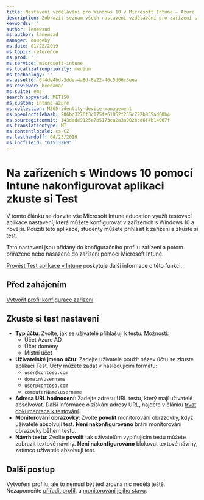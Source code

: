 ```yaml
---
title: Nastavení vzdělávání pro Windows 10 v Microsoft Intune – Azure | Dokumentace Microsoftu
description: Zobrazit seznam všech nastavení vzdělávání pro zařízení s Windows 10. Pomocí těchto nastavení v profilu konfigurace zařízení s zkuste aplikace pro testy, zvolte uživatele nebo studenty registrace v programu sledování obrazovky během testu a více v Intune.
keywords: ''
author: lenewsad
ms.author: lanewsad
manager: dougeby
ms.date: 01/22/2019
ms.topic: reference
ms.prod: ''
ms.service: microsoft-intune
ms.localizationpriority: medium
ms.technology: ''
ms.assetid: 6f4de4bd-3dde-4a8d-8e22-46c5d06c3eea
ms.reviewer: heenamac
ms.suite: ems
search.appverid: MET150
ms.custom: intune-azure
ms.collection: M365-identity-device-management
ms.openlocfilehash: 206bc3276f3c175fe61852f235c722b835ad60b4
ms.sourcegitcommit: 143dade9125e7b5173ca2a3a902bcd6f4b14067f
ms.translationtype: MT
ms.contentlocale: cs-CZ
ms.lasthandoff: 04/23/2019
ms.locfileid: "61513269"
---
```

# <a name="configure-the-take-a-test-app-on-windows-10-devices-using-intune"></a>Na zařízeních s Windows 10 pomocí Intune nakonfigurovat aplikaci zkuste si Test

V tomto článku se dozvíte vše Microsoft Intune education využít testovací aplikace nastavení, která můžete konfigurovat v zařízeních s Windows 10 a novější. Použití této aplikace, studenty můžete přihlásit k zařízení a zkuste si test.

Tato nastavení jsou přidány do konfiguračního profilu zařízení a potom přiřazené nebo nasazené do zařízení pomocí Microsoft Intune.

[Provést Test aplikace v Intune](education-settings-configure.md) poskytuje další informace o této funkci.

## <a name="before-you-begin"></a>Před zahájením

[Vytvořit profil konfigurace zařízení](education-settings-configure.md#create-a-device-profile).

## <a name="take-a-test-settings"></a>Zkuste si test nastavení

- **Typ účtu**: Zvolte, jak se uživatelé přihlašují k testu. Možnosti:
  - Účet Azure AD
  - Účet domény
  - Místní účet
- **Uživatelské jméno účtu**: Zadejte uživatele použít název účtu se zkuste aplikaci Test. Účty můžete zadat v následujícím formátu:
  - `user@contoso.com`
  - `domain\username`
  - `user@contoso.com`
  - `computerName\username`
- **Adresa URL hodnocení**: Zadejte adresu URL testu, který mají uživatelé absolvovat. Další informace o získání adresy URL, najdete v článku [trvat dokumentace k testování](https://docs.microsoft.com/education/windows/take-tests-in-windows-10).
- **Monitorování obrazovky**: Zvolte **povolit** monitorování obrazovky, když uživatelé absolvují test. **Není nakonfigurováno** brání monitorování obrazovky během testu.
- **Návrh textu**: Zvolte **povolit** tak uživatelům vyplňujícím testu můžete zobrazit textové návrhy. **Není nakonfigurováno** blokovat textové návrhy, zatímco uživatelé absolvují test.

## <a name="next-steps"></a>Další postup

Vytvoření profilu, ale to nemusí být teď zrovna nic nedělá ještě. Nezapomeňte [přiřadit profil](device-profile-assign.md), a [monitorování jejího stavu](device-profile-monitor.md).
